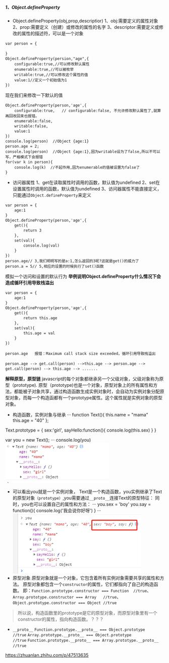 ##### 1、Object.defineProperty
- Object.defineProperty(obj,prop,descriptior)
1、obj:需要定义的属性对象
2、prop:需要定义（创建）或修改的属性的名字
3、descriptor:需要定义或修改的属性的描述符，可以是一个对象
```
var person = {

}
Object.defineProperty(persion,"age",{
	configurable:true,//可以修改默认属性
	enumerable:true,//可以被枚举
	writable:true,//可以修改这个属性的值
	value:1//定义一个初始值为1
})
```
现在我们来修改一下默认的值
```
Object.defineProperty(person,'age',{
	configurable:true,   //	configurable:false, 不允许修改默认属性了,就算再回改回来也报错。
	enumerable:false,
	writable:false,
	value:1
})
console.log(person)  //Object {age:1}
person.age = 2;
console.log(person)  //Object {age:1},因为writable设为了false,所以不可以写，严格模式下会报错
for(var k in person){
	console.log(k)  //不起作用,因为enumerable的值被设置为false了
}
```
- 访问器属性
1、get在读取属性时调用的函数，默认值为undefined
2、set在设置属性时调用的函数，默认值为undefined
3、访问器属性不能直接定义，只能通过`Object.defineProperty`来定义
```
var person = {
	age:1
}
Object.defineProperty(person,'age',{
	get(){
		return 3
	},
	set(val){
		console.log(val)
	}
})
person.age// 3,我们明明写的是a:1,怎么返回的3呢?这就是get()的威力了
person.a = 5// 5,相应的设置的时候执行了set()函数
```
模拟一个访问和设置的默认行为
**举例说明Object.defineProperty什么情况下会造成循环引用导致栈溢出**
```
var person = {
	age:1
}
Object.defineProperty(person,'age',{
	get(){
		return this.age
	},
	set(val){
		this.age = val
	}
})

person.age   报错：Maximum call stack size exceeded，循环引用导致栈溢出

person.age --> get.call(person) -->this.age --> person.age --> get.call(person) --> this.age --> .......
```
**解释原型，原型链**
javascript的每个对象都继承另一个父级对象，父级对象称为原型（prototype).
原型（prototype)也是一个对象，原型对象上的所有属性和方法，都能被子对象共享，通过构造函数生成实例对象时，会自动为实例对象分配原型对象，而每一个构造函都有一个prototype属性。这个属性就是实例对象的原型对象。

- 构造函数，实例对象与继承
···
function Text(){
	this.name = "mama"
	this.age = "40"
};

Text.prototype = {
	sex:'girl',
	sayHello:function(){
		console.log(this.sex)
    }
}

var you = new Text();
···
console.log(you)
![sss](./0422.png)
- 可以看出you就是一个实例对象， Text是一个构造函数，you实例继承了Text的原型对象`（prototype）`,you需要通过`__proto__`连接Text的原型特征：
同时，you也可以设置自己的属性和方法：
···
you.sex = 'boy'
you.say = function(){
	console.log('我会说你好呀')
}
···
![sss02](./042202.png)
- 原型对象
原型对象就是一个对象，它包含着所有实例对象需要共享的属性和方法。
原型对象都包含一个`constructor`的属性，它们都指向了自己的构造函数。
即：`Function.prototype.constructor === Function  //true`、`Array.prototype.constructor === Array   //true`、`Object.prototype.constructor === Object //true`
> 所以说，构造函数里的prototype是它的原型对象，而原型对象里有一个constructor的属性，指向构造函数。？？？

- `__proto__`
`Function.prototype.__proto__ === Object.prototype    //true`
`Array.prototype.__proto__ === Object.prototype			//true`
`Function.prototype.__proto__ === Array.prototype.__proto__  //true`

https://zhuanlan.zhihu.com/p/47513635